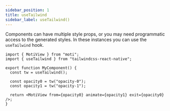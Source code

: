 ```yaml
---
sidebar_position: 1
title: useTailwind
sidebar_label: useTailwind()
---
```


Components can have multiple style props, or you may need programmatic access to the generated styles. In these instances you can use the `useTailwind` hook.

```tsx
import { MotiView } from "moti";
import { useTailwind } from "tailwindcss-react-native";

export function MyComponent() {
  const tw = useTailwind();

  const opacity0 = tw("opacity-0");
  const opacity1 = tw("opacity-1");

  return <MotiView from={opacity0} animate={opacity1} exit={opacity0} />;
}
```
